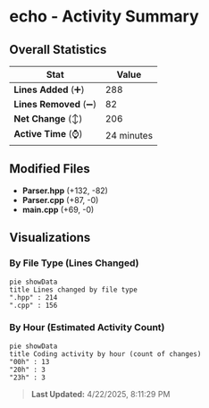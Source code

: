 # echo - Activity Summary 

## Overall Statistics

| Stat                   | Value                                                             |
| ---------------------- | ----------------------------------------------------------------- |
| **Lines Added** (➕)   | 288                                          |
| **Lines Removed** (➖) | 82                                        |
| **Net Change** (↕)    | 206                |
| **Active Time** (⌚)   | 24 minutes |


## Modified Files
- **Parser.hpp** (+132, -82)
- **Parser.cpp** (+87, -0)
- **main.cpp** (+69, -0)

## Visualizations

### By File Type (Lines Changed)

```mermaid
pie showData
title Lines changed by file type
".hpp" : 214
".cpp" : 156
```

### By Hour (Estimated Activity Count)

```mermaid
pie showData
title Coding activity by hour (count of changes)
"00h" : 13
"20h" : 3
"23h" : 3
```


> **Last Updated:** 4/22/2025, 8:11:29 PM